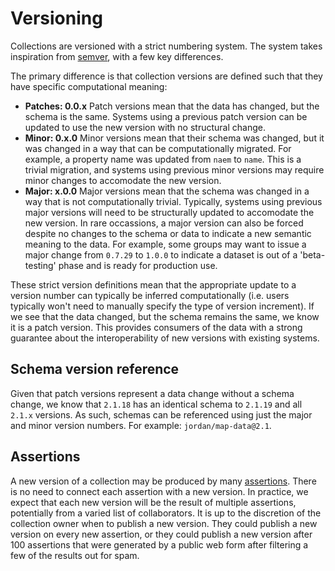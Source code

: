 # Versioning

Collections are versioned with a strict numbering system. The system takes inspiration from [semver](https://semver.org), with a few key differences. 

The primary difference is that collection versions are defined such that they have specific computational meaning:

- **Patches: 0.0.x** Patch versions mean that the data has changed, but the schema is the same. Systems using a previous patch version can be updated to use the new version with no structural change.
- **Minor: 0.x.0** Minor versions mean that their schema was changed, but it was changed in a way that can be computationally migrated. For example, a property name was updated from `naem` to `name`. This is a trivial migration, and systems using previous minor versions may require minor changes to accomodate the new version.
- **Major: x.0.0** Major versions mean that the schema was changed in a way that is not computationally trivial. Typically, systems using previous major versions will need to be structurally updated to accomodate the new version. In rare occassions, a major version can also be forced despite no changes to the schema or data to indicate a new semantic meaning to the data. For example, some groups may want to issue a major change from `0.7.29` to `1.0.0` to indicate a dataset is out of a 'beta-testing' phase and is ready for production use.

These strict version definitions mean that the appropriate update to a version number can typically be inferred computationally (i.e. users typically won't need to manually specify the type of version increment). If we see that the data changed, but the schema remains the same, we know it is a patch version. This provides consumers of the data with a strong guarantee about the interoperability of new versions with existing systems. 

## Schema version reference
Given that patch versions represent a data change without a schema change, we know that `2.1.18` has an identical schema to `2.1.19` and all `2.1.x` versions. As such, schemas can be referenced using just the major and minor version numbers. For example: `jordan/map-data@2.1`.

## Assertions
A new version of a collection may be produced by many [assertions](protocol.md). There is no need to connect each assertion with a new version. In practice, we expect that each new version will be the result of multiple assertions, potentially from a varied list of collaborators. It is up to the discretion of the collection owner when to publish a new version. They could publish a new version on every new assertion, or they could publish a new version after 100 assertions that were generated by a public web form after filtering a few of the results out for spam.